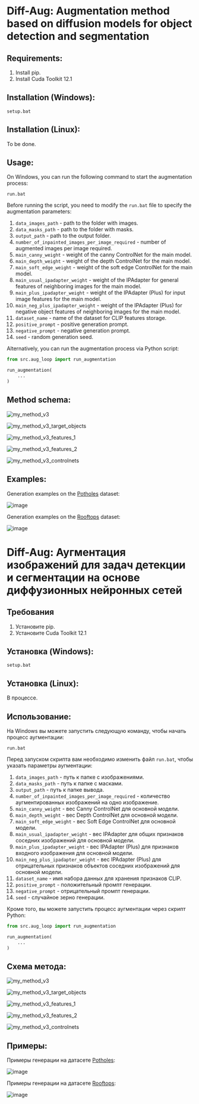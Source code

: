 # Diff-Aug: Augmentation method based on diffusion models for object detection and segmentation

## Requirements:

1. Install pip.
2. Install Cuda Toolkit 12.1

## Installation (Windows):

```
setup.bat
```

## Installation (Linux):

To be done.

## Usage:

On Windows, you can run the following command to start the augmentation process:

```
run.bat
```

Before running the script, you need to modify the `run.bat` file to specify the augmentation parameters:
1. `data_images_path` - path to the folder with images.
2. `data_masks_path` - path to the folder with masks.
3. `output_path` - path to the output folder.
4. `number_of_inpainted_images_per_image_required` - number of augmented images per image required.
5. `main_canny_weight` - weight of the canny ControlNet for the main model.
6. `main_depth_weight` - weight of the depth ControlNet for the main model.
7. `main_soft_edge_weight` - weight of the soft edge ControlNet for the main model.
8. `main_usual_ipadapter_weight` - weight of the IPAdapter for general features of neighboring images for the main model.
9. `main_plus_ipadapter_weight` - weight of the IPAdapter (Plus) for input image features for the main model.
10. `main_neg_plus_ipadapter_weight` - weight of the IPAdapter (Plus) for negative object features of neighboring images for the main model.
11. `dataset_name` - name of the dataset for CLIP features storage.
12. `positive_prompt` - positive generation prompt.
13. `negative_prompt` - negative generation prompt.
14. `seed` - random generation seed.

Alternatively, you can run the augmentation process via Python script:

```python
from src.aug_loop import run_augmentation

run_augmentation(
    ...
)
```

## Method schema:

![my_method_v3](https://github.com/CTLab-ITMO/diff-aug/assets/29786176/f2cedf20-0175-4b8e-a960-9e22d811c3f8)

![my_method_v3_target_objects](https://github.com/CTLab-ITMO/diff-aug/assets/29786176/41fd8b68-3f55-476e-be44-fd1b1feab988)

![my_method_v3_features_1](https://github.com/CTLab-ITMO/diff-aug/assets/29786176/aa2ee428-436c-466f-9827-a161ccff02cd)

![my_method_v3_features_2](https://github.com/CTLab-ITMO/diff-aug/assets/29786176/b813f5a1-4744-4103-b1c9-0ef718c5a437)

![my_method_v3_controlnets](https://github.com/CTLab-ITMO/diff-aug/assets/29786176/ba9535b1-e668-4174-8aa2-aad36d70bf42)

## Examples:
Generation examples on the [Potholes](https://universe.roboflow.com/final-project-iic7d/pothole-detection-system-new/dataset/1) dataset:

![image](https://github.com/CTLab-ITMO/diff-aug/assets/29786176/4d307bbd-bb97-42db-aec0-c66596ddd330)

Generation examples on the [Rooftops](https://universe.roboflow.com/snowcity/roof-jwa0b/dataset/10) dataset:

![image](https://github.com/CTLab-ITMO/diff-aug/assets/29786176/3259e468-a60a-446e-9850-f307138f5b2a)

# Diff-Aug: 	Аугментация изображений для задач детекции и сегментации на основе диффузионных нейронных сетей

## Требования

1. Установите pip.
2. Установите Cuda Toolkit 12.1

## Установка (Windows):

```
setup.bat
```

## Установка (Linux):

В процессе.

## Использование:   

На Windows вы можете запустить следующую команду, чтобы начать процесс аугментации:

```
run.bat
```

Перед запуском скрипта вам необходимо изменить файл `run.bat`, чтобы указать параметры аугментации:
1. `data_images_path` - путь к папке с изображениями.
2. `data_masks_path` - путь к папке с масками.
3. `output_path` - путь к папке вывода.
4. `number_of_inpainted_images_per_image_required` - количество аугментированных изображений на одно изображение.
5. `main_canny_weight` - вес Canny ControlNet для основной модели.
6. `main_depth_weight` - вес Depth ControlNet для основной модели.
7. `main_soft_edge_weight` - вес Soft Edge ControlNet для основной модели.
8. `main_usual_ipadapter_weight` - вес IPAdapter для общих признаков соседних изображений для основной модели.
9. `main_plus_ipadapter_weight` - вес IPAdapter (Plus) для признаков входного изображения для основной модели.
10. `main_neg_plus_ipadapter_weight` - вес IPAdapter (Plus) для отрицательных признаков объектов соседних изображений для основной модели.
11. `dataset_name` - имя набора данных для хранения признаков CLIP.
12. `positive_prompt` - положительный промпт генерации.
13. `negative_prompt` - отрицательный промпт генерации.
14. `seed` - случайное зерно генерации.

Кроме того, вы можете запустить процесс аугментации через скрипт Python:

```python
from src.aug_loop import run_augmentation

run_augmentation(
    ...
)
```

## Схема метода:

![my_method_v3](https://github.com/CTLab-ITMO/diff-aug/assets/29786176/f2cedf20-0175-4b8e-a960-9e22d811c3f8)

![my_method_v3_target_objects](https://github.com/CTLab-ITMO/diff-aug/assets/29786176/41fd8b68-3f55-476e-be44-fd1b1feab988)

![my_method_v3_features_1](https://github.com/CTLab-ITMO/diff-aug/assets/29786176/aa2ee428-436c-466f-9827-a161ccff02cd)

![my_method_v3_features_2](https://github.com/CTLab-ITMO/diff-aug/assets/29786176/b813f5a1-4744-4103-b1c9-0ef718c5a437)

![my_method_v3_controlnets](https://github.com/CTLab-ITMO/diff-aug/assets/29786176/ba9535b1-e668-4174-8aa2-aad36d70bf42)

## Примеры:

Примеры генерации на датасете [Potholes](https://universe.roboflow.com/final-project-iic7d/pothole-detection-system-new/dataset/1):

![image](https://github.com/CTLab-ITMO/diff-aug/assets/29786176/7eba75d1-f314-40cd-bd08-6782fea89fe7)

Примеры генерации на датасете [Rooftops](https://universe.roboflow.com/snowcity/roof-jwa0b/dataset/10):

![image](https://github.com/CTLab-ITMO/diff-aug/assets/29786176/4781207b-5e04-4246-ad9a-1e97c6885d69)